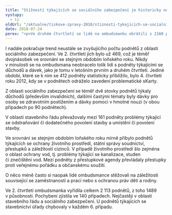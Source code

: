 ```yaml
---
title: "Stížností týkajících se sociálního zabezpečení je historicky nejvíc"
vystupy:
  - tz
oldUrl: "/aktualne/tiskove-zpravy-2018/stiznosti-tykajicich-se-socialniho-zabezpeceni-je-historicky-nejvic"
date: 2018-07-24
perex: "<p>Ve druhém čtvrtletí se lidé na ombudsmanku obrátili s 2160 podněty, což je srovnatelné s letošním prvním čtvrtletím, ale opět vzrostl počet podnětů v působnosti ombudsmana. Aktuálně jich je už téměř 70 %.</p>"
---
```


<!-- imported from the old website -->

<p>I nadále pokračuje trend neustále se zvyšujícího počtu podnětů z oblasti sociálního zabezpečení. Ve 2. čtvrtletí jich bylo už 469, což je téměř dvojnásobek ve srovnání se stejným obdobím loňského roku. Nikdy v minulosti se na ombudsmana neobracelo tolik lidí s podněty týkajícími se důchodů a dávek, jako je tomu v letošním prvním a druhém čtvrtletí. Jediné období, které se k nim se 412 podněty statisticky přiblížilo, bylo 4. čtvrtletí roku 2012, kdy se v podnětech odráželo zavedení problematické sKarty.</p> <p>Z oblasti sociálního zabezpečení se téměř dvě stovky podnětů týkaly důchodů (především invalidních), dalšími častými tématy byly dávky pro osoby se zdravotním postižením a dávky pomoci v hmotné nouzi (v obou případech po 90 podnětech). </p> <p>V oblasti stavebního řádu převažovaly mezi 161 podněty problémy týkající se odstraňování či dodatečného povolení stavby a umístění či povolení stavby.</p> <p>Ve srovnání se stejným obdobím loňského roku mírně přibylo podnětů týkajících se ochrany životního prostředí, státní správy soudnictví, přestupků a záležitostí cizinců. V případě životního prostředí šlo zejména o oblast ochrany vod, tj. problémy týkající se kanalizace, studen či znečištění vod. Mezi podněty z přestupkové agendy převládaly přestupky proti veřejnému pořádku a občanskému soužití. </p> <p>O něco méně často si naopak lidé ombudsmance stěžovali na záležitosti související se zaměstnaností a prací nebo s ochranou práv dětí a rodiny.</p><p> Ve 2. čtvrtletí ombudsmanka vyřídila celkem 2 113 podnětů, z toho 1489 v působnosti. Pochybení zjistila ve 140 případech. Nejčastěji v oblasti stavebního řádu a sociálního zabezpečení. U podnětů týkajících se stavebnictví úřady chybovaly v každém 6. případu.</p>
